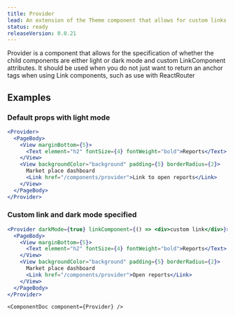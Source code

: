 ```yaml
---
title: Provider
lead: An extension of the Theme component that allows for custom links to be passed in as well as setting the color mode
status: ready
releaseVersion: 0.0.21
---
```


Provider is a component that allows for the specification of whether the child components are either light or dark mode and custom LinkComponent attributes. It should be used when you do not just want to return an anchor tags when using Link components, such as use with ReactRouter

## Examples

### Default props with light mode
```.jsx
<Provider>
  <PageBody>
    <View marginBottom={5}>
      <Text element="h2" fontSize={4} fontWeight="bold">Reports</Text>
    </View>
    <View backgroundColor="background" padding={5} borderRadius={2}>
      Market place dashboard
      <Link href="/components/provider">Link to open reports</Link>
    </View>
  </PageBody>
</Provider>
```

### Custom link and dark mode specified
```.jsx
<Provider darkMode={true} linkComponent={() => <div>custom link</div>}>
  <PageBody>
    <View marginBottom={5}>
      <Text element="h2" fontSize={4} fontWeight="bold">Reports</Text>
    </View>
    <View backgroundColor="background" padding={5} borderRadius={2}>
      Market place dashboard
      <Link href="/components/provider">Open reports</Link>
    </View>
  </PageBody>
</Provider>
```

```!jsx
<ComponentDoc component={Provider} />
```
